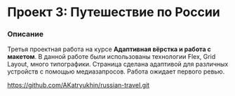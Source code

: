 # Проект 3: Путешествие по России

### Описание
Третья проектная работа на курсе __Адаптивная вёрстка и работа с макетом__.
В данной работе были использованы технологии Flex, Grid Layout, много типографики. Страница сделана адаптивой для различных устройств с помощью медиазапросов.
Работа ожидает первого ревью.

https://github.com/AKatryukhin/russian-travel.git
